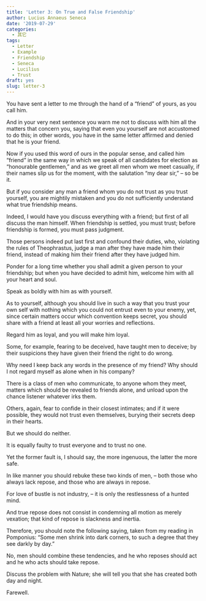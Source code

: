```yaml
---
title: 'Letter 3: On True and False Friendship'
author: Lucius Annaeus Seneca
date: '2019-07-29'
categories:
  - 其它
tags:
  - Letter
  - Example
  - Friendship
  - Seneca
  - Lucilius
  - Trust
draft: yes
slug: letter-3
---
```


You have sent a letter to me through the hand of a “friend” of yours, as you call him.

And in your very next sentence you warn me not to discuss with him all the matters that concern you, saying that even you yourself are not accustomed to do this; in other words, you have in the same letter affirmed and denied that he is your friend.

Now if you used this word of ours in the popular sense, and called him “friend” in the same way in which we speak of all candidates for election as “honourable gentlemen,” and as we greet all men whom we meet casually, if their names slip us for the moment, with the salutation “my dear sir,” – so be it.

But if you consider any man a friend whom you do not trust as you trust yourself, you are mightily mistaken and you do not sufficiently understand what true friendship means.

Indeed, I would have you discuss everything with a friend; but first of all discuss the man himself. When friendship is settled, you must trust; before friendship is formed, you must pass judgment.

Those persons indeed put last first and confound their duties, who, violating the rules of Theophrastus,  judge a man after they have made him their friend, instead of making him their friend after they have judged him.

Ponder for a long time whether you shall admit a given person to your friendship; but when you have decided to admit him, welcome him with all your heart and soul.

Speak as boldly with him as with yourself.

As to yourself, although you should live in such a way that you trust your own self with nothing which you could not entrust even to your enemy, yet, since certain matters occur which convention keeps secret, you should share with a friend at least all your worries and reflections.

Regard him as loyal, and you will make him loyal.

Some, for example, fearing to be deceived, have taught men to deceive; by their suspicions they have given their friend the right to do wrong.

Why need I keep back any words in the presence of my friend? Why should I not regard myself as alone when in his company?

There is a class of men who communicate, to anyone whom they meet, matters which should be revealed to friends alone, and unload upon the chance listener whatever irks them.

Others, again, fear to confide in their closest intimates; and if it were possible, they would not trust even themselves, burying their secrets deep in their hearts.

But we should do neither.

It is equally faulty to trust everyone and to trust no one.

Yet the former fault is, I should say, the more ingenuous, the latter the more safe.

In like manner you should rebuke these two kinds of men, – both those who always lack repose, and those who are always in repose.

For love of bustle is not industry, – it is only the restlessness of a hunted mind.

And true repose does not consist in condemning all motion as merely vexation; that kind of repose is slackness and inertia.

Therefore, you should note the following saying, taken from my reading in Pomponius: “Some men shrink into dark corners, to such a degree that they see darkly by day.”

No, men should combine these tendencies, and he who reposes should act and he who acts should take repose.

Discuss the problem with Nature; she will tell you that she has created both day and night.

Farewell.
